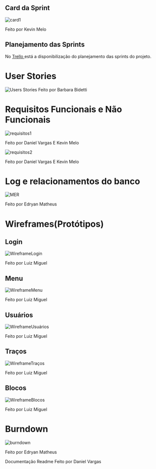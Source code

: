 ## Card da Sprint
![card1](https://github.com/Salitop/HandbookPlane_4ADS-A/blob/Sprint-1/Doc/Cards/Card_1.png)

Feito por Kevin Melo

## Planejamento das Sprints
No <a href='https://trello.com/b/n0Ky9r1p/api-4sem'> Trello </a>
está a disponibilização do planejamento das sprints do projeto.

# User Stories
![Users Stories](https://github.com/Salitop/HandbookPlane_4ADS-A/blob/Sprint-1/Doc/User%20Stories/UserStories.png)
Feito por Barbara Bidetti
# Requisitos Funcionais e Não Funcionais
![requisitos1](https://github.com/Salitop/HandbookPlane_4ADS-A/blob/Sprint-1/Doc/Requisitos/Requisitos_funcionais.png)

Feito por Daniel Vargas E Kevin Melo

![requisitos2](https://github.com/Salitop/HandbookPlane_4ADS-A/blob/Sprint-1/Doc/Requisitos/Requisitos_n%C3%A3o_funcionais.png)

Feito por Daniel Vargas E Kevin Melo

# Log e relacionamentos do banco

![MER](https://github.com/Salitop/HandbookPlane_4ADS-A/blob/Sprint-1/Doc/Banco/MER.png)

Feito por Edryan Matheus

# Wireframes(Protótipos)

## Login
![WireframeLogin](https://github.com/Salitop/HandbookPlane_4ADS-A/blob/Sprint-1/Doc/Wireframe/login.png)

Feito por Luiz Miguel

## Menu
![WireframeMenu](https://github.com/Salitop/HandbookPlane_4ADS-A/blob/Sprint-1/Doc/Wireframe/menu.png)

Feito por Luiz Miguel

## Usuários
![WireframeUsuários](https://github.com/Salitop/HandbookPlane_4ADS-A/blob/Sprint-1/Doc/Wireframe/usuarios.png)

Feito por Luiz Miguel

## Traços
![WireframeTraços](https://github.com/Salitop/HandbookPlane_4ADS-A/blob/Sprint-1/Doc/Wireframe/tracos.png)

Feito por Luiz Miguel

## Blocos
![WireframeBlocos](https://github.com/Salitop/HandbookPlane_4ADS-A/blob/Sprint-1/Doc/Wireframe/blocos.png)

Feito por Luiz Miguel

# Burndown

![burndown](https://github.com/Salitop/HandbookPlane_4ADS-A/blob/Sprint-1/Doc/Burndown/burndown_sprint1.png)

Feito por Edryan Matheus

Documentação Readme Feito por Daniel Vargas

